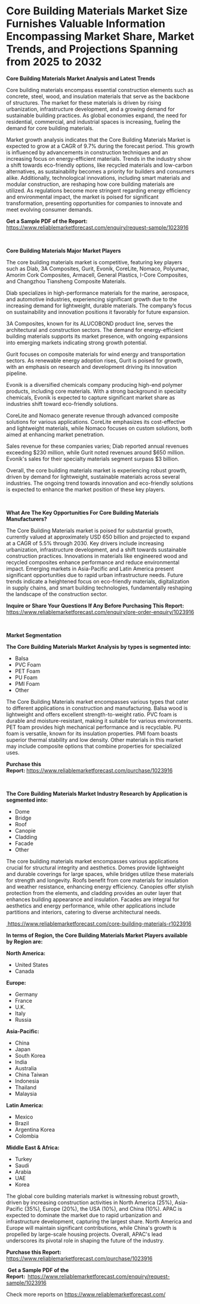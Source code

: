 <p><h1>Core Building Materials Market Size Furnishes Valuable Information Encompassing Market Share, Market Trends, and Projections Spanning from 2025 to 2032</h1></p><p><strong>Core Building Materials Market Analysis and Latest Trends</strong></p>
<p><p>Core building materials encompass essential construction elements such as concrete, steel, wood, and insulation materials that serve as the backbone of structures. The market for these materials is driven by rising urbanization, infrastructure development, and a growing demand for sustainable building practices. As global economies expand, the need for residential, commercial, and industrial spaces is increasing, fueling the demand for core building materials.</p><p>Market growth analysis indicates that the Core Building Materials Market is expected to grow at a CAGR of 9.7% during the forecast period. This growth is influenced by advancements in construction techniques and an increasing focus on energy-efficient materials. Trends in the industry show a shift towards eco-friendly options, like recycled materials and low-carbon alternatives, as sustainability becomes a priority for builders and consumers alike. Additionally, technological innovations, including smart materials and modular construction, are reshaping how core building materials are utilized. As regulations become more stringent regarding energy efficiency and environmental impact, the market is poised for significant transformation, presenting opportunities for companies to innovate and meet evolving consumer demands.</p></p>
<p><strong>Get a Sample PDF of the Report:&nbsp;</strong> <a href="https://www.reliablemarketforecast.com/enquiry/request-sample/1023916?utm_campaign=2333&utm_medium=2&utm_source=Github&utm_content=ia&utm_term=06032025&utm_id=core-building-materials">https://www.reliablemarketforecast.com/enquiry/request-sample/1023916</a></p>
<p>&nbsp;</p>
<p><strong>Core Building Materials Major Market Players</strong></p>
<p><p>The core building materials market is competitive, featuring key players such as Diab, 3A Composites, Gurit, Evonik, CoreLite, Nomaco, Polyumac, Amorim Cork Composites, Armacell, General Plastics, I-Core Composites, and Changzhou Tiansheng Composite Materials. </p><p>Diab specializes in high-performance materials for the marine, aerospace, and automotive industries, experiencing significant growth due to the increasing demand for lightweight, durable materials. The company’s focus on sustainability and innovation positions it favorably for future expansion.</p><p>3A Composites, known for its ALUCOBOND product line, serves the architectural and construction sectors. The demand for energy-efficient building materials supports its market presence, with ongoing expansions into emerging markets indicating strong growth potential.</p><p>Gurit focuses on composite materials for wind energy and transportation sectors. As renewable energy adoption rises, Gurit is poised for growth, with an emphasis on research and development driving its innovation pipeline.</p><p>Evonik is a diversified chemicals company producing high-end polymer products, including core materials. With a strong background in specialty chemicals, Evonik is expected to capture significant market share as industries shift toward eco-friendly solutions.</p><p>CoreLite and Nomaco generate revenue through advanced composite solutions for various applications. CoreLite emphasizes its cost-effective and lightweight materials, while Nomaco focuses on custom solutions, both aimed at enhancing market penetration.</p><p>Sales revenue for these companies varies; Diab reported annual revenues exceeding $230 million, while Gurit noted revenues around $650 million. Evonik's sales for their specialty materials segment surpass $3 billion.</p><p>Overall, the core building materials market is experiencing robust growth, driven by demand for lightweight, sustainable materials across several industries. The ongoing trend towards innovation and eco-friendly solutions is expected to enhance the market position of these key players.</p></p>
<p>&nbsp;</p>
<p><strong>What Are The Key Opportunities For Core Building Materials Manufacturers?</strong></p>
<p><p>The Core Building Materials market is poised for substantial growth, currently valued at approximately USD 650 billion and projected to expand at a CAGR of 5.5% through 2030. Key drivers include increasing urbanization, infrastructure development, and a shift towards sustainable construction practices. Innovations in materials like engineered wood and recycled composites enhance performance and reduce environmental impact. Emerging markets in Asia-Pacific and Latin America present significant opportunities due to rapid urban infrastructure needs. Future trends indicate a heightened focus on eco-friendly materials, digitalization in supply chains, and smart building technologies, fundamentally reshaping the landscape of the construction sector.</p></p>
<p><strong>Inquire or Share Your Questions If Any Before Purchasing This Report:</strong> <a href="https://www.reliablemarketforecast.com/enquiry/pre-order-enquiry/1023916?utm_campaign=2333&utm_medium=2&utm_source=Github&utm_content=ia&utm_term=06032025&utm_id=core-building-materials">https://www.reliablemarketforecast.com/enquiry/pre-order-enquiry/1023916</a></p>
<p>&nbsp;</p>
<p><strong>Market Segmentation</strong></p>
<p><strong>The Core Building Materials Market Analysis by types is segmented into:</strong></p>
<p><ul><li>Balsa</li><li>PVC Foam</li><li>PET Foam</li><li>PU Foam</li><li>PMI Foam</li><li>Other</li></ul></p>
<p><p>The Core Building Materials market encompasses various types that cater to different applications in construction and manufacturing. Balsa wood is lightweight and offers excellent strength-to-weight ratio. PVC foam is durable and moisture-resistant, making it suitable for various environments. PET foam provides high mechanical performance and is recyclable. PU foam is versatile, known for its insulation properties. PMI foam boasts superior thermal stability and low density. Other materials in this market may include composite options that combine properties for specialized uses.</p></p>
<p><strong>Purchase this Report:&nbsp;</strong><a href="https://www.reliablemarketforecast.com/purchase/1023916?utm_campaign=2333&utm_medium=2&utm_source=Github&utm_content=ia&utm_term=06032025&utm_id=core-building-materials">https://www.reliablemarketforecast.com/purchase/1023916</a></p>
<p>&nbsp;</p>
<p><strong>The Core Building Materials Market Industry Research by Application is segmented into:</strong></p>
<p><ul><li>Dome</li><li>Bridge</li><li>Roof</li><li>Canopie</li><li>Cladding</li><li>Facade</li><li>Other</li></ul></p>
<p><p>The core building materials market encompasses various applications crucial for structural integrity and aesthetics. Domes provide lightweight and durable coverings for large spaces, while bridges utilize these materials for strength and longevity. Roofs benefit from core materials for insulation and weather resistance, enhancing energy efficiency. Canopies offer stylish protection from the elements, and cladding provides an outer layer that enhances building appearance and insulation. Facades are integral for aesthetics and energy performance, while other applications include partitions and interiors, catering to diverse architectural needs.</p></p>
<p><a href="https://www.reliablemarketforecast.com/core-building-materials-r1023916?utm_campaign=2333&utm_medium=2&utm_source=Github&utm_content=ia&utm_term=06032025&utm_id=core-building-materials">&nbsp;https://www.reliablemarketforecast.com/core-building-materials-r1023916</a></p>
<p><strong>In terms of Region, the Core Building Materials Market Players available by Region are:</strong></p>
<p>
    <p> <strong> North America: </strong>
        <ul>
            <li>United States</li>
            <li>Canada</li>
        </ul>
        </p> 
    <p> <strong> Europe: </strong>
        <ul>
            <li>Germany</li>
            <li>France</li>
            <li>U.K.</li>
            <li>Italy</li>
            <li>Russia</li>
        </ul>
        </p> 
    <p> <strong> Asia-Pacific: </strong>
        <ul>
            <li>China</li>
            <li>Japan</li>
            <li>South Korea</li>
            <li>India</li>
            <li>Australia</li>
            <li>China Taiwan</li>
            <li>Indonesia</li>
            <li>Thailand</li>
            <li>Malaysia</li>
        </ul>
        </p> 
    <p> <strong> Latin America: </strong>
        <ul>
            <li>Mexico</li>
            <li>Brazil</li>
            <li>Argentina Korea</li>
            <li>Colombia</li>
        </ul>
        </p> 
    <p> <strong> Middle East & Africa: </strong>
        <ul>
            <li>Turkey</li>
            <li>Saudi</li>
            <li>Arabia</li>
            <li>UAE</li>
            <li>Korea</li>
        </ul>
    </p>
    </p>
<p><p>The global core building materials market is witnessing robust growth, driven by increasing construction activities in North America (25%), Asia-Pacific (35%), Europe (20%), the USA (10%), and China (10%). APAC is expected to dominate the market due to rapid urbanization and infrastructure development, capturing the largest share. North America and Europe will maintain significant contributions, while China's growth is propelled by large-scale housing projects. Overall, APAC's lead underscores its pivotal role in shaping the future of the industry.</p></p>
<p><strong>Purchase this Report: </strong><a href="https://www.reliablemarketforecast.com/purchase/1023916?utm_campaign=2333&utm_medium=2&utm_source=Github&utm_content=ia&utm_term=06032025&utm_id=core-building-materials">https://www.reliablemarketforecast.com/purchase/1023916</a></p>
<p>&nbsp;<strong>Get a Sample PDF of the Report:&nbsp;&nbsp;</strong><a href="https://www.reliablemarketforecast.com/enquiry/request-sample/1023916?utm_campaign=2333&utm_medium=2&utm_source=Github&utm_content=ia&utm_term=06032025&utm_id=core-building-materials">https://www.reliablemarketforecast.com/enquiry/request-sample/1023916</a></p>
<p><strong></strong></p>
<p>Check more reports on <a href="https://www.reliablemarketforecast.com/?utm_campaign=2333&utm_medium=2&utm_source=Github&utm_content=ia&utm_term=06032025&utm_id=core-building-materials">https://www.reliablemarketforecast.com/</a></p>